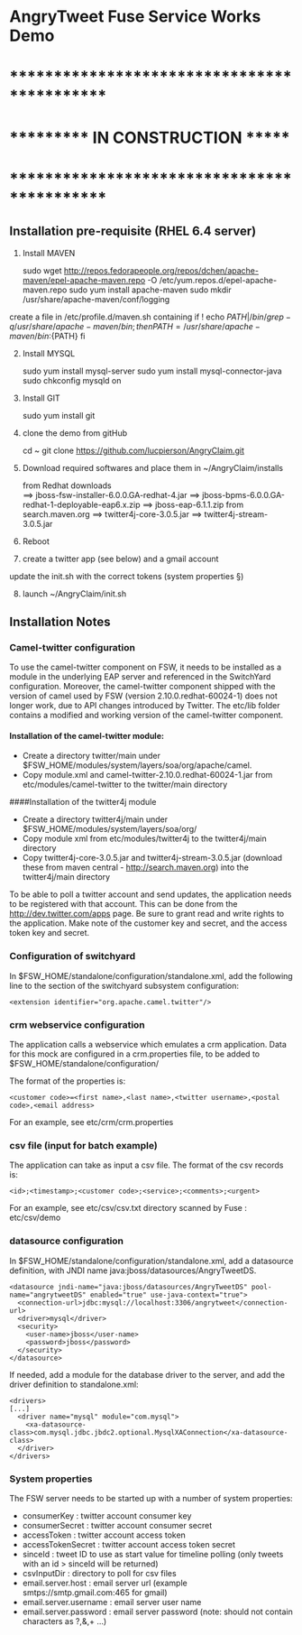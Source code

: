 AngryTweet Fuse Service Works Demo
==================================

# *******************************************
# ********* IN CONSTRUCTION             *****
# *******************************************

Installation pre-requisite (RHEL 6.4 server)
--------------------------------------------

1) Install MAVEN

     sudo wget http://repos.fedorapeople.org/repos/dchen/apache-maven/epel-apache-maven.repo -O /etc/yum.repos.d/epel-apache-maven.repo
     sudo yum install apache-maven
     sudo mkdir /usr/share/apache-maven/conf/logging

create a file in /etc/profile.d/maven.sh containing
     if ! echo ${PATH} | /bin/grep -q /usr/share/apache-maven/bin ; 
     then
          PATH=/usr/share/apache-maven/bin:${PATH}
     fi 

2) Install MYSQL

     sudo yum install mysql-server
     sudo yum install mysql-connector-java
     sudo chkconfig mysqld on

3) Install GIT

     sudo yum install git

4) clone the demo from gitHub

     cd ~
     git clone https://github.com/lucpierson/AngryClaim.git

5) Download required softwares and place them in ~/AngryClaim/installs

     from Redhat downloads       
        ==> jboss-fsw-installer-6.0.0.GA-redhat-4.jar 
        ==> jboss-bpms-6.0.0.GA-redhat-1-deployable-eap6.x.zip
        ==> jboss-eap-6.1.1.zip
     from search.maven.org 
        ==> twitter4j-core-3.0.5.jar
        ==> twitter4j-stream-3.0.5.jar
6) Reboot

7) create a twitter app (see below) and a gmail account

update the init.sh with the correct tokens (system properties §)


8) launch ~/AngryClaim/init.sh



Installation Notes
------------------

### Camel-twitter configuration

To use the camel-twitter component on FSW, it needs to be installed as a module in the underlying EAP server and referenced in the SwitchYard configuration.
Moreover, the camel-twitter component shipped with the version of camel used by FSW (version 2.10.0.redhat-60024-1) does not longer work, due to API changes introduced by Twitter.
The etc/lib folder contains a modified and working version of the camel-twitter component.

#### Installation of the camel-twitter module:
* Create a directory twitter/main under $FSW_HOME/modules/system/layers/soa/org/apache/camel.
* Copy module.xml and camel-twitter-2.10.0.redhat-60024-1.jar from etc/modules/camel-twitter to the twitter/main directory

####Installation of the twitter4j module
* Create a directory twitter4j/main under $FSW_HOME/modules/system/layers/soa/org/
* Copy module xml from etc/modules/twitter4j to the twitter4j/main directory
* Copy twitter4j-core-3.0.5.jar and twitter4j-stream-3.0.5.jar (download these from maven central - http://search.maven.org) into the twitter4j/main directory

To be able to poll a twitter account and send updates, the application needs to be registered with that account. 
This can be done from the http://dev.twitter.com/apps page. 
Be sure to grant read and write rights to the application.
Make note of the customer key and secret, and the access token key and secret.  

### Configuration of switchyard

In $FSW_HOME/standalone/configuration/standalone.xml, add the following line to the <extensions> section of the switchyard subsystem configuration:

    <extension identifier="org.apache.camel.twitter"/>

### crm webservice configuration
The application calls a webservice which emulates a crm application. 
Data for this mock are configured in a crm.properties file, to be added to $FSW_HOME/standalone/configuration/

The format of the properties is:

    <customer code>=<first name>,<last name>,<twitter username>,<postal code>,<email address>

For an example, see etc/crm/crm.properties

### csv file (input for batch example)

The application can take as input a csv file.
The format of the csv records is:

    <id>;<timestamp>;<customer code>;<service>;<comments>;<urgent>

For an example, see etc/csv/csv.txt
directory scanned by Fuse : etc/csv/demo

### datasource configuration
In $FSW_HOME/standalone/configuration/standalone.xml, add a datasource definition, with JNDI name java:jboss/datasources/AngryTweetDS.

    <datasource jndi-name="java:jboss/datasources/AngryTweetDS" pool-name="angrytweetDS" enabled="true" use-java-context="true">
      <connection-url>jdbc:mysql://localhost:3306/angrytweet</connection-url>
      <driver>mysql</driver>
      <security>
        <user-name>jboss</user-name>
        <password>jboss</password>
      </security>
    </datasource>

If needed, add a module for the database driver to the server, and add the driver definition to standalone.xml:

    <drivers>
    [...]
      <driver name="mysql" module="com.mysql">
        <xa-datasource-class>com.mysql.jdbc.jbdc2.optional.MysqlXAConnection</xa-datasource-class>
      </driver>
    </drivers>

### System properties

The FSW server needs to be started up with a number of system properties:

* consumerKey : twitter account consumer key
* consumerSecret : twitter account consumer secret
* accessToken : twitter account access token
* accessTokenSecret : twitter account access token secret
* sinceId : tweet ID to use as start value for timeline polling (only tweets with an id > sinceId will be returned)
* csvInputDir : directory to poll for csv files
* email.server.host : email server url (example smtps://smtp.gmail.com:465 for gmail)
* email.server.username : email server user name
* email.server.password : email server password (note: should not contain characters as ?,&,+ ...) 


